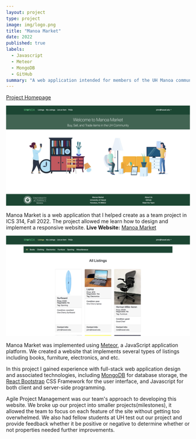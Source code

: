 ```yaml
---
layout: project
type: project
image: img/logo.png
title: "Manoa Market"
date: 2022
published: true
labels:
  - Javascript
  - Meteor
  - MongoDB
  - GitHub
summary: "A web application intended for members of the UH Manoa community to buy/sell/trade items that my team developed in ICS 314."
---
```


<p><a href="https://manoa-market.github.io/">Project Homepage</a></p>
<img class="img-fluid" src="../img/homepage.png">

<p>Manoa Market is a web application that I helped create as a team project in ICS 314, Fall 2022. The project allowed me learn how to design and implement a responsive website. <strong>Live Website:</strong> <a href="http://137.184.236.187/">Manoa Market</a></p>

<img class="img-fluid" src="../img/listings.png">
 
<p>Manoa Market was implemented using <a href="http://meteor.com">Meteor</a>, a JavaScript application platform. We created a website that implements several types of listings including books, furniture, electronics, and etc.</p>

<p>In this project I gained experience with full-stack web application design and associated technologies, including <a href="http://mongodb.com">MongoDB</a> for database storage, the <a href="https://react-bootstrap.netlify.app/getting-started/introduction">React Bootstrap</a> CSS Framework for the user interface, and Javascript for both client and server-side programming. </p>

<p>Agile Project Management was our team's approach to developing this website. We broke up our project into smaller projects(milestones), it allowed the team to focus on each feature of the site without getting too overwhelmed. We also had fellow students at UH test out our project and provide feedback whether it be positive or negative to determine whether or not properties needed further improvements. </p>

